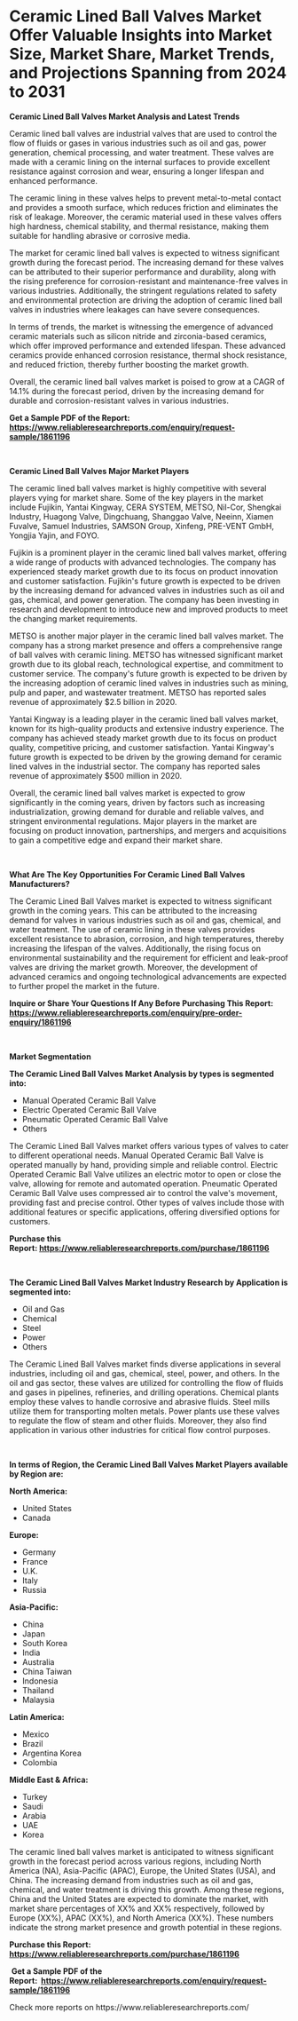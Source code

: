 <p><h1>Ceramic Lined Ball Valves Market Offer Valuable Insights into Market Size, Market Share, Market Trends, and Projections Spanning from 2024 to 2031</h1></p><p><strong>Ceramic Lined Ball Valves Market Analysis and Latest Trends</strong></p>
<p><p>Ceramic lined ball valves are industrial valves that are used to control the flow of fluids or gases in various industries such as oil and gas, power generation, chemical processing, and water treatment. These valves are made with a ceramic lining on the internal surfaces to provide excellent resistance against corrosion and wear, ensuring a longer lifespan and enhanced performance.</p><p>The ceramic lining in these valves helps to prevent metal-to-metal contact and provides a smooth surface, which reduces friction and eliminates the risk of leakage. Moreover, the ceramic material used in these valves offers high hardness, chemical stability, and thermal resistance, making them suitable for handling abrasive or corrosive media.</p><p>The market for ceramic lined ball valves is expected to witness significant growth during the forecast period. The increasing demand for these valves can be attributed to their superior performance and durability, along with the rising preference for corrosion-resistant and maintenance-free valves in various industries. Additionally, the stringent regulations related to safety and environmental protection are driving the adoption of ceramic lined ball valves in industries where leakages can have severe consequences.</p><p>In terms of trends, the market is witnessing the emergence of advanced ceramic materials such as silicon nitride and zirconia-based ceramics, which offer improved performance and extended lifespan. These advanced ceramics provide enhanced corrosion resistance, thermal shock resistance, and reduced friction, thereby further boosting the market growth.</p><p>Overall, the ceramic lined ball valves market is poised to grow at a CAGR of 14.1% during the forecast period, driven by the increasing demand for durable and corrosion-resistant valves in various industries.</p></p>
<p><strong>Get a Sample PDF of the Report:&nbsp; <a href="https://www.reliableresearchreports.com/enquiry/request-sample/1861196">https://www.reliableresearchreports.com/enquiry/request-sample/1861196</a></strong></p>
<p>&nbsp;</p>
<p><strong>Ceramic Lined Ball Valves Major Market Players</strong></p>
<p><p>The ceramic lined ball valves market is highly competitive with several players vying for market share. Some of the key players in the market include Fujikin, Yantai Kingway, CERA SYSTEM, METSO, Nil-Cor, Shengkai Industry, Huagong Valve, Dingchuang, Shanggao Valve, Neeinn, Xiamen Fuvalve, Samuel Industries, SAMSON Group, Xinfeng, PRE-VENT GmbH, Yongjia Yajin, and FOYO.</p><p>Fujikin is a prominent player in the ceramic lined ball valves market, offering a wide range of products with advanced technologies. The company has experienced steady market growth due to its focus on product innovation and customer satisfaction. Fujikin's future growth is expected to be driven by the increasing demand for advanced valves in industries such as oil and gas, chemical, and power generation. The company has been investing in research and development to introduce new and improved products to meet the changing market requirements.</p><p>METSO is another major player in the ceramic lined ball valves market. The company has a strong market presence and offers a comprehensive range of ball valves with ceramic lining. METSO has witnessed significant market growth due to its global reach, technological expertise, and commitment to customer service. The company's future growth is expected to be driven by the increasing adoption of ceramic lined valves in industries such as mining, pulp and paper, and wastewater treatment. METSO has reported sales revenue of approximately $2.5 billion in 2020.</p><p>Yantai Kingway is a leading player in the ceramic lined ball valves market, known for its high-quality products and extensive industry experience. The company has achieved steady market growth due to its focus on product quality, competitive pricing, and customer satisfaction. Yantai Kingway's future growth is expected to be driven by the growing demand for ceramic lined valves in the industrial sector. The company has reported sales revenue of approximately $500 million in 2020.</p><p>Overall, the ceramic lined ball valves market is expected to grow significantly in the coming years, driven by factors such as increasing industrialization, growing demand for durable and reliable valves, and stringent environmental regulations. Major players in the market are focusing on product innovation, partnerships, and mergers and acquisitions to gain a competitive edge and expand their market share.</p></p>
<p>&nbsp;</p>
<p><strong>What Are The Key Opportunities For Ceramic Lined Ball Valves Manufacturers?</strong></p>
<p><p>The Ceramic Lined Ball Valves market is expected to witness significant growth in the coming years. This can be attributed to the increasing demand for valves in various industries such as oil and gas, chemical, and water treatment. The use of ceramic lining in these valves provides excellent resistance to abrasion, corrosion, and high temperatures, thereby increasing the lifespan of the valves. Additionally, the rising focus on environmental sustainability and the requirement for efficient and leak-proof valves are driving the market growth. Moreover, the development of advanced ceramics and ongoing technological advancements are expected to further propel the market in the future.</p></p>
<p><strong>Inquire or Share Your Questions If Any Before Purchasing This Report: <a href="https://www.reliableresearchreports.com/enquiry/pre-order-enquiry/1861196">https://www.reliableresearchreports.com/enquiry/pre-order-enquiry/1861196</a></strong></p>
<p>&nbsp;</p>
<p><strong>Market Segmentation</strong></p>
<p><strong>The Ceramic Lined Ball Valves Market Analysis by types is segmented into:</strong></p>
<p><ul><li>Manual Operated Ceramic Ball Valve</li><li>Electric Operated Ceramic Ball Valve</li><li>Pneumatic Operated Ceramic Ball Valve</li><li>Others</li></ul></p>
<p><p>The Ceramic Lined Ball Valves market offers various types of valves to cater to different operational needs. Manual Operated Ceramic Ball Valve is operated manually by hand, providing simple and reliable control. Electric Operated Ceramic Ball Valve utilizes an electric motor to open or close the valve, allowing for remote and automated operation. Pneumatic Operated Ceramic Ball Valve uses compressed air to control the valve's movement, providing fast and precise control. Other types of valves include those with additional features or specific applications, offering diversified options for customers.</p></p>
<p><strong>Purchase this Report:&nbsp;<a href="https://www.reliableresearchreports.com/purchase/1861196">https://www.reliableresearchreports.com/purchase/1861196</a></strong></p>
<p>&nbsp;</p>
<p><strong>The Ceramic Lined Ball Valves Market Industry Research by Application is segmented into:</strong></p>
<p><ul><li>Oil and Gas</li><li>Chemical</li><li>Steel</li><li>Power</li><li>Others</li></ul></p>
<p><p>The Ceramic Lined Ball Valves market finds diverse applications in several industries, including oil and gas, chemical, steel, power, and others. In the oil and gas sector, these valves are utilized for controlling the flow of fluids and gases in pipelines, refineries, and drilling operations. Chemical plants employ these valves to handle corrosive and abrasive fluids. Steel mills utilize them for transporting molten metals. Power plants use these valves to regulate the flow of steam and other fluids. Moreover, they also find application in various other industries for critical flow control purposes.</p></p>
<p>&nbsp;</p>
<p><strong>In terms of Region, the Ceramic Lined Ball Valves Market Players available by Region are:</strong></p>
<p>
    <p> <strong> North America: </strong>
        <ul>
            <li>United States</li>
            <li>Canada</li>
        </ul>
        </p> 
    <p> <strong> Europe: </strong>
        <ul>
            <li>Germany</li>
            <li>France</li>
            <li>U.K.</li>
            <li>Italy</li>
            <li>Russia</li>
        </ul>
        </p> 
    <p> <strong> Asia-Pacific: </strong>
        <ul>
            <li>China</li>
            <li>Japan</li>
            <li>South Korea</li>
            <li>India</li>
            <li>Australia</li>
            <li>China Taiwan</li>
            <li>Indonesia</li>
            <li>Thailand</li>
            <li>Malaysia</li>
        </ul>
        </p> 
    <p> <strong> Latin America: </strong>
        <ul>
            <li>Mexico</li>
            <li>Brazil</li>
            <li>Argentina Korea</li>
            <li>Colombia</li>
        </ul>
        </p> 
    <p> <strong> Middle East & Africa: </strong>
        <ul>
            <li>Turkey</li>
            <li>Saudi</li>
            <li>Arabia</li>
            <li>UAE</li>
            <li>Korea</li>
        </ul>
    </p>
    </p>
<p><p>The ceramic lined ball valves market is anticipated to witness significant growth in the forecast period across various regions, including North America (NA), Asia-Pacific (APAC), Europe, the United States (USA), and China. The increasing demand from industries such as oil and gas, chemical, and water treatment is driving this growth. Among these regions, China and the United States are expected to dominate the market, with market share percentages of XX% and XX% respectively, followed by Europe (XX%), APAC (XX%), and North America (XX%). These numbers indicate the strong market presence and growth potential in these regions.</p></p>
<p><strong>Purchase this Report: <a href="https://www.reliableresearchreports.com/purchase/1861196">https://www.reliableresearchreports.com/purchase/1861196</a></strong></p>
<p>&nbsp;<strong>Get a Sample PDF of the Report:&nbsp;&nbsp;<a href="https://www.reliableresearchreports.com/enquiry/request-sample/1861196">https://www.reliableresearchreports.com/enquiry/request-sample/1861196</a></strong></p>
<p><strong></strong></p>
<p>Check more reports on https://www.reliableresearchreports.com/</p>